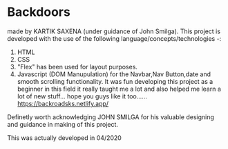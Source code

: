# Backdoors
made by KARTIK SAXENA (under guidance of John Smilga).
This project is developed with the use of the following language/concepts/technologies -:

1) HTML
2) CSS
3) "Flex" has been used for layout purposes.
4) Javascript (DOM Manupulation) for the Navbar,Nav Button,date and smooth scrolling functionality. 
It was fun developing this project as a beginner in this field it really taught me a lot and also helped me learn a lot of new stuff... hope you guys like it too......
https://backroadsks.netlify.app/

Definetly worth acknowledging JOHN SMILGA for his valuable designing and guidance in making of this project.

This was actually developed in 04/2020 
